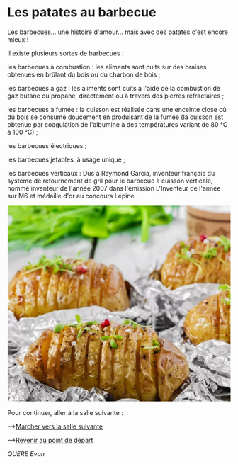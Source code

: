 # Les patates au barbecue

Les barbecues... une histoire d'amour... mais avec des patates c'est encore mieux !

Il existe plusieurs sortes de barbecues :


les barbecues à combustion :
	les aliments sont cuits sur des braises obtenues en brûlant du bois ou du charbon de bois ;

les barbecues à gaz :
	les aliments sont cuits à l'aide de la combustion de gaz butane ou propane, directement ou à travers des pierres réfractaires ;

les barbecues à fumée :
	la cuisson est réalisée dans une enceinte close où du bois se consume doucement en produisant de la fumée
	(la cuisson est obtenue par coagulation de l'albumine à des températures variant de 80 °C à 100 °C) ;

les barbecues électriques ;

les barbecues jetables, à usage unique ;

les barbecues verticaux :
	Dus à Raymond Garcia, inventeur français du système de retournement de gril pour le barbecue à cuisson verticale, 
	nommé inventeur de l'année 2007 dans l'émission L'Inventeur de l'année sur M6 et médaille d'or au concours Lépine

![alt text](/images/Plat3.png)



Pour continuer, aller à la salle suivante : 


-->[Marcher vers la salle suivante](https://github.com/cfourcaud/TP2_GRP3_Labyrinthe/blob/main/Salle4.md "Salle suivante")



-->[Revenir au point de départ](https://github.com/cfourcaud/TP2_GRP3_Labyrinthe/blob/main/index.md "Revenir au point de départ")



*QUERE Evan*
